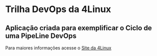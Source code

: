 # Trilha DevOps da 4Linux

<!-- Altere a Flag abaixo com sua URL do seu usuário do Github -->
<!--
![Pipeline Status](https://github.com/joaopaulof19/DevOpsLab-HelloWorld/actions/workflows/pipeline.yml/badge.svg) 
-->

## Aplicação criada para exemplificar o Ciclo de uma PipeLine DevOps


Para maiores informações acesse o [Site da 4Linux](https://www.4linux.com.br/cursos/devops)
